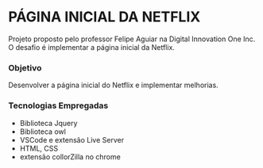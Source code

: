 # PÁGINA INICIAL DA NETFLIX
Projeto proposto pelo professor Felipe Aguiar na Digital Innovation One Inc. O desafio é implementar a página inicial da Netflix.

### Objetivo
Desenvolver a página inicial do Netflix e implementar melhorias.

### Tecnologias Empregadas
- Biblioteca Jquery
- Biblioteca owl
- VSCode e extensão Live Server
- HTML, CSS
- extensão collorZilla no chrome
